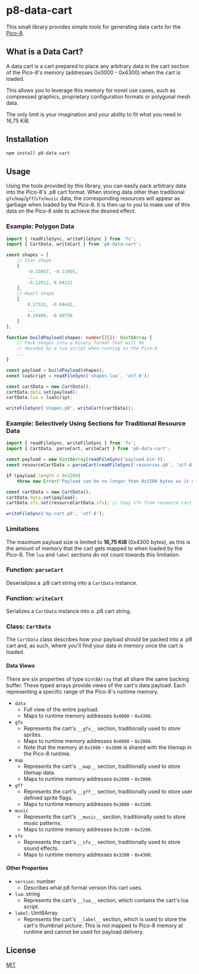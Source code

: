 # p8-data-cart

This small library provides simple tools for generating data carts for the [Pico-8](https://www.lexaloffle.com/pico-8.php).

## What is a Data Cart?
A data cart is a cart prepared to place any arbitrary data in the cart section of the Pico-8's memory (addresses 0x0000 - 0x4300) when the cart is loaded.

This allows you to leverage this memory for novel use cases, such as compressed graphics, proprietary configuration formats or polygonal mesh data.

The only limit is your imagination and your ability to fit what you need in 16,75 KiB.

## Installation

```sh
npm install p8-data-cart
```

## Usage
Using the tools provided by this library, you can easily pack arbitrary data into the Pico-8's .p8 cart format. When storing data other than traditional `gfx`/`map`/`gff`/`sfx`/`music` data, the corresponding resources will appear as garbage when loaded by the Pico-8. It is then up to you to make use of this data on the Pico-8 side to achieve the desired effect.

### Example: Polygon Data
```typescript
import { readFileSync, writeFileSync } from 'fs';
import { CartData, writeCart } from 'p8-data-cart';

const shapes = [
    // Star shape
    [
        -0.33867, -0.11005,
        ...
        -0.12912, 0.04222
    ],
    // Heart shape
    [
        0.27532, -0.04442,
        ...
        0.29499, -0.09758
    ]
];

function buildPayload(shapes: number[][]): Uint8Array {
    // Pack shapes into a binary format that will be
    // decoded by a lua script when running on the Pico-8
    ...
}

const payload = buildPayload(shapes);
const luaScript = readFileSync('shapes.lua', 'utf-8');

const cartData = new CartData();
cartData.data.set(payload);
cartData.lua = luaScript;

writeFileSync('shapes.p8', writeCart(cartData));
```

### Example: Selectively Using Sections for Traditional Resource Data
```typescript
import { readFileSync, writeFileSync } from 'fs';
import { CartData, parseCart, writeCart } from 'p8-data-cart';

const payload = new Uint8Array(readFileSync('payload.bin'));
const resourceCartData = parseCart(readFileSync('resources.p8', 'utf-8'));

if (payload.length > 0x3200)
    throw new Error('Payload can be no longer than 0x3200 bytes as it must not overlap sfx memory');

const cartData = new CartData();
cartData.data.set(payload);
cartData.sfx.set(resourceCartData.sfx); // Copy sfx from resource cart

writeFileSync('my-cart.p8', 'utf-8');
```

### Limitations
The maximum payload size is limited to __16,75 KiB__ (0x4300 bytes), as this is the amount of memory that the cart gets mapped to when loaded by the Pico-8. The `lua` and `label` sections do not count towards this limitation.

### Function: `parseCart`
Deserializes a .p8 cart string into a `CartData` instance.

### Function: `writeCart`
Serializes a `CartData` instance into a .p8 cart string.

### Class: `CartData`
The `CartData` class describes how your payload should be packed into a .p8 cart and, as such, where you'll find your data in memory once the cart is loaded.

#### Data Views
There are six properties of type `Uint8Array` that all share the same backing buffer. These typed arrays provide views of the cart's data payload. Each representing a specific range of the Pico-8's runtime memory.

- `data`
  - Full view of the entire payload.
  - Maps to runtime memory addresses `0x0000` - `0x4300`.
- `gfx`
  - Represents the cart's `__gfx__` section, traditionally used to store sprites.
  - Maps to runtime memory addresses `0x0000` - `0x2000`.
  - Note that the memory at `0x1000` - `0x2000` is shared with the tilemap in the Pico-8 runtime.
- `map`
  - Represents the cart's `__map__` section, traditionally used to store tilemap data.
  - Maps to runtime memory addresses `0x2000` - `0x3000`.
- `gff`
  - Represents the cart's `__gff__` section, traditionally used to store user defined sprite flags.
  - Maps to runtime memory addresses `0x3000` - `0x3100`.
- `music`
  - Represents the cart's `__music__` section, traditionally used to store music patterns.
  - Maps to runtime memory addresses `0x3100` - `0x3200`.
- `sfx`
  - Represents the cart's `__sfx__` section, traditionally used to store sound effects.
  - Maps to runtime memory addresses `0x3200` - `0x4300`.

#### Other Properties
- `version`: number
  - Describes what p8 format version this cart uses.
- `lua`: string
  - Represents the cart's `__lua__` section, which contains the cart's lua script.
- `label`: Uint8Array
  - Represents the cart's `__label__` section, which is used to store the cart's thumbnail picture. This is not mapped to Pico-8 memory at runtime and cannot be used for payload delivery.

## License

[MIT](https://opensource.org/license/mit)
